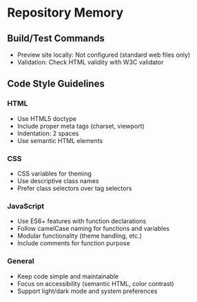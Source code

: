 # Repository Memory

## Build/Test Commands
- Preview site locally: Not configured (standard web files only)
- Validation: Check HTML validity with W3C validator

## Code Style Guidelines

### HTML
- Use HTML5 doctype
- Include proper meta tags (charset, viewport)
- Indentation: 2 spaces
- Use semantic HTML elements

### CSS
- CSS variables for theming
- Use descriptive class names
- Prefer class selectors over tag selectors

### JavaScript
- Use ES6+ features with function declarations
- Follow camelCase naming for functions and variables
- Modular functionality (theme handling, etc.)
- Include comments for function purpose

### General
- Keep code simple and maintainable
- Focus on accessibility (semantic HTML, color contrast)
- Support light/dark mode and system preferences